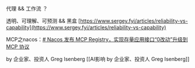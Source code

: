 
代理 && 工作流 ？

透明、可理解、可预测 && 黑盒 [https://www.sergey.fyi/articles/reliability-vs-capability](https://www.sergey.fyi/articles/reliability-vs-capability)

MCP之nacos：[# Nacos 发布 MCP Registry，实现存量应用接口“0改动”升级到 MCP 协议](https://mp.weixin.qq.com/s/MuK-YTVhuBqPzH7iz6Ep7A)

by 企业家、投资人 Greg Isenberg [[AI影响 by 企业家、投资人 Greg Isenberg]]